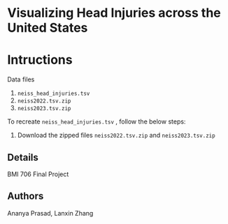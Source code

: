 # Visualizing Head Injuries across the United States

# Intructions
Data files
1. `neiss_head_injuries.tsv`
2. `neiss2022.tsv.zip`
3. `neiss2023.tsv.zip`

To recreate `neiss_head_injuries.tsv` , follow the below steps:
1. Download the zipped files `neiss2022.tsv.zip` and `neiss2023.tsv.zip` 

## Details
BMI 706 Final Project

## Authors
Ananya Prasad, Lanxin Zhang
